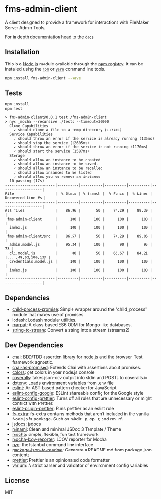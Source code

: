 # fms-admin-client

A client designed to provide a framework for interactions with FileMaker Server Admin Tools.

For in depth documentation head to the [`docs`](https://luidog.github.io/fms-admin-client)

## Installation

This is a [Node.js](https://nodejs.org/) module available through the
[npm registry](https://www.npmjs.com/). It can be installed using the
[`npm`](https://docs.npmjs.com/getting-started/installing-npm-packages-locally)
or
[`yarn`](https://yarnpkg.com/en/)
command line tools.

```sh
npm install fms-admin-client --save
```

## Tests

```sh
npm install
npm test
```

```
> fms-admin-client@0.0.1 test /fms-admin-client
> nyc _mocha --recursive ./tests --timeout=30000
  Clone Capabilities
    ✓ should clone a file to a temp directory (1177ms)
  Service Capabilities
    ✓ should throw an error if the service is already running (136ms)
    ✓ should stop the service (12605ms)
    ✓ should throw an error if the service is not running (1170ms)
    ✓ should start the service (1587ms)
  Storage
    ✓ should allow an instance to be created
    ✓ should allow an instance to be saved.
    ✓ should allow an instance to be recalled
    ✓ should allow insances to be listed
    ✓ should allow you to remove an instance
  10 passing (17s)
-----------------------|----------|----------|----------|----------|-------------------|
File                   |  % Stmts | % Branch |  % Funcs |  % Lines | Uncovered Line #s |
-----------------------|----------|----------|----------|----------|-------------------|
All files              |    86.96 |       50 |    74.29 |    89.39 |                   |
 fms-admin-client      |      100 |      100 |      100 |      100 |                   |
  index.js             |      100 |      100 |      100 |      100 |                   |
 fms-admin-client/src  |    86.57 |       50 |    74.29 |    89.06 |                   |
  admin.model.js       |    95.24 |      100 |       90 |       95 |                73 |
  cli.model.js         |       80 |       50 |    66.67 |    84.21 |... ,48,52,100,133 |
  credentials.model.js |      100 |      100 |      100 |      100 |                   |
  index.js             |      100 |      100 |      100 |      100 |                   |
-----------------------|----------|----------|----------|----------|-------------------|
```

## Dependencies

* [child-process-promise](https://ghub.io/child-process-promise): Simple wrapper around the &quot;child_process&quot; module that makes use of promises
* [lodash](https://ghub.io/lodash): Lodash modular utilities.
* [marpat](https://ghub.io/marpat): A class-based ES6 ODM for Mongo-like databases.
* [string-to-stream](https://ghub.io/string-to-stream): Convert a string into a stream (streams2)

## Dev Dependencies

* [chai](https://ghub.io/chai): BDD/TDD assertion library for node.js and the browser. Test framework agnostic.
* [chai-as-promised](https://ghub.io/chai-as-promised): Extends Chai with assertions about promises.
* [colors](https://ghub.io/colors): get colors in your node.js console
* [coveralls](https://ghub.io/coveralls): takes json-cov output into stdin and POSTs to coveralls.io
* [dotenv](https://ghub.io/dotenv): Loads environment variables from .env file
* [eslint](https://ghub.io/eslint): An AST-based pattern checker for JavaScript.
* [eslint-config-google](https://ghub.io/eslint-config-google): ESLint shareable config for the Google style
* [eslint-config-prettier](https://ghub.io/eslint-config-prettier): Turns off all rules that are unnecessary or might conflict with Prettier.
* [eslint-plugin-prettier](https://ghub.io/eslint-plugin-prettier): Runs prettier as an eslint rule
* [fs-extra](https://ghub.io/fs-extra): fs-extra contains methods that aren&#39;t included in the vanilla Node.js fs package. Such as mkdir -p, cp -r, and rm -rf.
* [jsdocs](https://ghub.io/jsdocs): jsdocs
* [minami](https://ghub.io/minami): Clean and minimal JSDoc 3 Template / Theme
* [mocha](https://ghub.io/mocha): simple, flexible, fun test framework
* [mocha-lcov-reporter](https://ghub.io/mocha-lcov-reporter): LCOV reporter for Mocha
* [nyc](https://ghub.io/nyc): the Istanbul command line interface
* [package-json-to-readme](https://ghub.io/package-json-to-readme): Generate a README.md from package.json contents
* [prettier](https://ghub.io/prettier): Prettier is an opinionated code formatter
* [varium](https://ghub.io/varium): A strict parser and validator of environment config variables

## License

MIT

